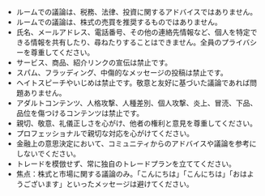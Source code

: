 - ルームでの議論は、税務、法律、投資に関するアドバイスではありません。
- ルームでの議論は、株式の売買を推奨するものではありません。
- 氏名、メールアドレス、電話番号、その他の連絡先情報など、個人を特定できる情報を共有したり、尋ねたりすることはできません。全員のプライバシーを尊重してください。
- サービス、商品、紹介リンクの宣伝は禁止です。
- スパム、フラッディング、中傷的なメッセージの投稿は禁止です。
- ヘイトスピーチやいじめは禁止です。敬意と友好に基づいた議論であれば問題ありません。
- アダルトコンテンツ、人格攻撃、人種差別、個人攻撃、炎上、冒涜、下品、品位を傷つけるコンテンツは禁止です。
- 親切、敬意、礼儀正しさを心がけ、他者の権利と意見を尊重してください。
- プロフェッショナルで親切な対応を心がけてください。
- 金融上の意思決定において、コミュニティからのアドバイスや議論を参考にしないでください。
- トレードを模倣せず、常に独自のトレードプランを立ててください。
- 焦点：株式と市場に関する議論のみ。「こんにちは」「こんにちは」「おはようございます」といったメッセージは避けてください。
